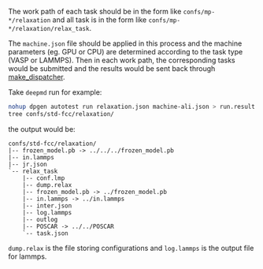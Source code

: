 The work path of each task should be in the form like `confs/mp-*/relaxation` and all task is in the form like `confs/mp-*/relaxation/relax_task`. 

The `machine.json` file should be applied in this process and the machine parameters (eg. GPU or CPU) are determined according to the task type (VASP or LAMMPS). Then in each work path, the corresponding tasks would be submitted and the results would be sent back through [make_dispatcher](https://github.com/deepmodeling/dpgen/blob/devel/dpgen/dispatcher/Dispatcher.py).

Take `deepmd` run for example:
```bash
nohup dpgen autotest run relaxation.json machine-ali.json > run.result 2>&1 &
tree confs/std-fcc/relaxation/
```

the output would be:
```
confs/std-fcc/relaxation/
|-- frozen_model.pb -> ../../../frozen_model.pb
|-- in.lammps
|-- jr.json
`-- relax_task
    |-- conf.lmp
    |-- dump.relax
    |-- frozen_model.pb -> ../frozen_model.pb
    |-- in.lammps -> ../in.lammps
    |-- inter.json
    |-- log.lammps
    |-- outlog
    |-- POSCAR -> ../../POSCAR
    `-- task.json
```
`dump.relax` is the file storing configurations and `log.lammps` is the output file for lammps.